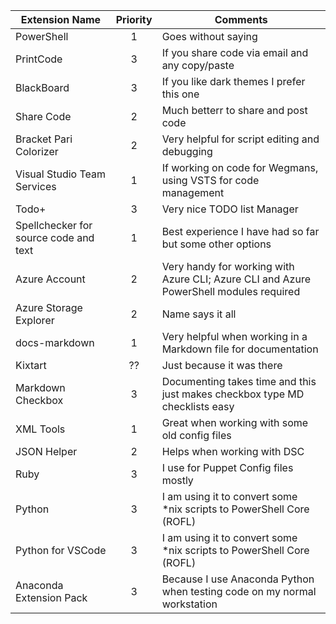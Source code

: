 | Extension Name                        |  Priority  | Comments                                                                            |
|---------------------------------------|:----------:|----------------------------------------------------------------------------------------|
| PowerShell                            | 1        | Goes without saying                                                                    |
| PrintCode                             | 3        | If you share code via email and any copy/paste                                         |
| BlackBoard                            | 3        | If you like dark themes I prefer this one                                              |
| Share Code                            | 2        | Much betterr to share and post code                                                    |
| Bracket Pari Colorizer                | 2        | Very helpful for script editing and debugging                                          |
| Visual Studio Team Services           | 1        | If working on code for Wegmans, using VSTS for code management                         |
| Todo+                                 | 3        | Very nice TODO list Manager                                                            |
| Spellchecker for source code and text | 1        | Best experience I have had so far but some other options                               |
| Azure Account                         | 2        | Very handy for working with Azure CLI; Azure CLI and Azure PowerShell modules required |
| Azure Storage Explorer                | 2        | Name says it all                                                                       |
| docs-markdown                         | 1        | Very helpful when working in a Markdown file for documentation                         |
| Kixtart                               | ??       | Just because it was there                                                              |
| Markdown Checkbox                     | 3        | Documenting takes time and this just makes checkbox type MD checklists easy            |
| XML Tools                             | 1        | Great when working with some old config files                                          |
| JSON Helper                           | 2        | Helps when working with DSC                                                            |
| Ruby                                  | 3        | I use for Puppet Config files mostly                                                   |
| Python                                | 3        | I am using it to convert some *nix scripts to PowerShell Core (ROFL)                   |
| Python for VSCode                     | 3        | I am using it to convert some *nix scripts to PowerShell Core (ROFL)                   |
| Anaconda Extension Pack               | 3        | Because I use Anaconda Python when testing code on my normal workstation               |
